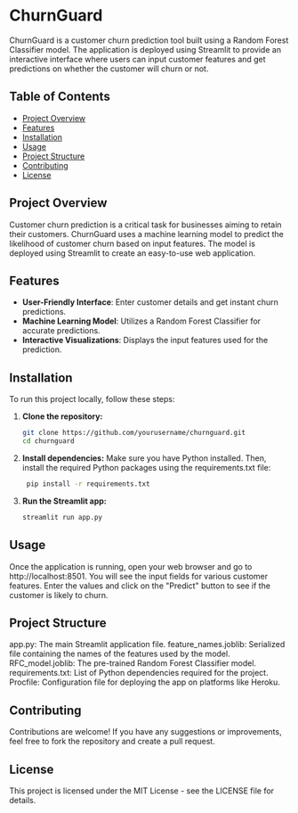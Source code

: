 # ChurnGuard

ChurnGuard is a customer churn prediction tool built using a Random Forest Classifier model. The application is deployed using Streamlit to provide an interactive interface where users can input customer features and get predictions on whether the customer will churn or not.

## Table of Contents

- [Project Overview](#project-overview)
- [Features](#features)
- [Installation](#installation)
- [Usage](#usage)
- [Project Structure](#project-structure)
- [Contributing](#contributing)
- [License](#license)

## Project Overview

Customer churn prediction is a critical task for businesses aiming to retain their customers. ChurnGuard uses a machine learning model to predict the likelihood of customer churn based on input features. The model is deployed using Streamlit to create an easy-to-use web application.

## Features

- **User-Friendly Interface**: Enter customer details and get instant churn predictions.
- **Machine Learning Model**: Utilizes a Random Forest Classifier for accurate predictions.
- **Interactive Visualizations**: Displays the input features used for the prediction.

## Installation

To run this project locally, follow these steps:

1. **Clone the repository:**
   ```sh
   git clone https://github.com/yourusername/churnguard.git
   cd churnguard
   
2. **Install dependencies:**
Make sure you have Python installed. Then, install the required Python packages using the requirements.txt file:
   ```sh
    pip install -r requirements.txt

3. **Run the Streamlit app:**
   ```sh
   streamlit run app.py

## Usage

Once the application is running, open your web browser and go to http://localhost:8501. You will see the input fields for various customer features. Enter the values and click on the "Predict" button to see if the customer is likely to churn.

## Project Structure

app.py: The main Streamlit application file.
feature_names.joblib: Serialized file containing the names of the features used by the model.
RFC_model.joblib: The pre-trained Random Forest Classifier model.
requirements.txt: List of Python dependencies required for the project.
Procfile: Configuration file for deploying the app on platforms like Heroku.

## Contributing

Contributions are welcome! If you have any suggestions or improvements, feel free to fork the repository and create a pull request.

## License

This project is licensed under the MIT License - see the LICENSE file for details.
